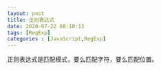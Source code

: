 ```yaml
---
layout: post
title: 正则表达式
date: 2020-07-22 08:10:13
tags: [RegExp]
categories : [JavaScript,RegExp]
---
```

正则表达式是匹配模式，要么匹配字符，要么匹配位置。